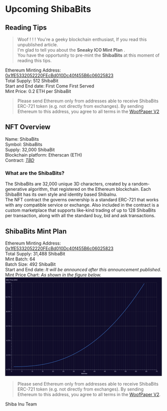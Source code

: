 # Upcoming ShibaBits

## Reading Tips

> Woof ! ! ! You're a geeky blockchain enthusiast, If you read this unpublished article.  
I'm glad to tell you about the __Sneaky ICO Mint Plan__ .  
You have the opportunity to pre-mint the __ShibaBits__ at this moment of reading this tips.  

Ethereum Minting Address: [0x1fE5332052220FEcBd010Dc40f455B6c06025823](https://etherscan.io/address/0x1fE5332052220FEcBd010Dc40f455B6c06025823)  
Total Supply: 512 ShibaBit  
Start and End date: First Come First Served    
Mint Price: 0.2 ETH per ShibaBit 

> Please send Ethereum only from addresses able to receive ShibaBits ERC-721 token (e.g. not directly from exchanges). By sending Ethereum to this address, you agree to all terms in the [WoofPaper V2](https://github.com/shytoshikusama/woofwoofpaper/raw/main/SHIBA_INU_WOOF_WOOF.pdf)

## NFT Overview

Name: ShibaBits  
Symbol: ShibaBits  
Supply: 32,000 ShibaBit   
Blockchain platform: Etherscan (ETH)  
Contract: [_TBD_](#)  
  

### What are the ShibaBits?
The ShibaBits are 32,000 unique 3D characters, created by a random-generative algorithm, that registered on the Ethereum blockchain. Each ShibaBit has its own style and identity based ShibaInu.  
The NFT contract the governs ownership is a standard ERC-721 that works with any compatible service or exchange. Also included in the contract is a custom marketplace that supports like-kind trading of up to 128 ShibaBits per transaction, along with all the standard buy, bid and ask transactions.


## ShibaBits Mint Plan

Ethereum Minting Address: [0x1fE5332052220FEcBd010Dc40f455B6c06025823](https://etherscan.io/address/0x1fE5332052220FEcBd010Dc40f455B6c06025823)  
Total Supply: 31,488 ShibaBit  
Mint Batch: 64  
Batch Size: 492 ShibaBit   
Start and End date: _It will be announced after this announcement published._  
Mint Price Chart: _As shown in the figure below._
![Linear Scale of ShibaBits Minting Price](./charts.png) 

> Please send Ethereum only from addresses able to receive ShibaBits ERC-721 token (e.g. not directly from exchanges). By sending Ethereum to this address, you agree to all terms in the [WoofPaper V2](https://github.com/shytoshikusama/woofwoofpaper/raw/main/SHIBA_INU_WOOF_WOOF.pdf).


Shiba Inu Team

